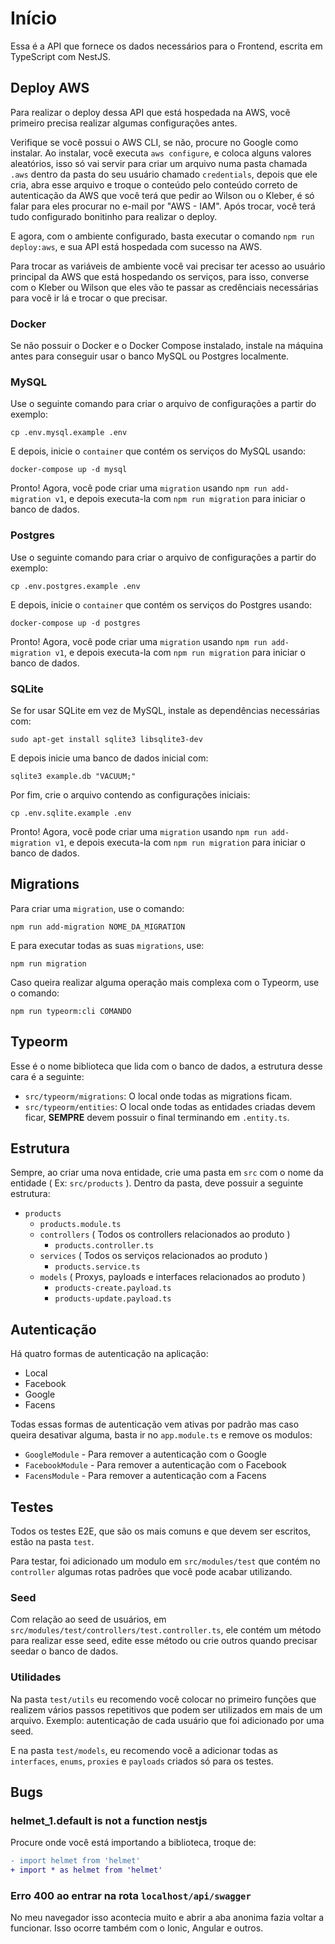 # Início

Essa é a API que fornece os dados necessários para o Frontend, escrita em TypeScript com NestJS.

## Deploy AWS

Para realizar o deploy dessa API que está hospedada na AWS, você primeiro precisa realizar algumas configurações antes.

Verifique se você possui o AWS CLI, se não, procure no Google como instalar. Ao instalar, você executa `aws configure`,
e coloca alguns valores aleatórios, isso só vai servir para criar um arquivo numa pasta chamada `.aws` dentro da pasta do seu
usuário chamado `credentials`, depois que ele cria, abra esse arquivo e troque o conteúdo pelo conteúdo correto de autenticação
da AWS que você terá que pedir ao Wilson ou o Kleber, é só falar para eles procurar no e-mail por "AWS - IAM". Após trocar, você terá tudo configurado bonitinho para realizar o deploy.

E agora, com o ambiente configurado, basta executar o comando `npm run deploy:aws`, e sua API está hospedada com sucesso na AWS.

Para trocar as variáveis de ambiente você vai precisar ter acesso ao usuário principal da AWS que está hospedando os serviços, para isso,
converse com o Kleber ou Wilson que eles vão te passar as credênciais necessárias para você ir lá e trocar o que precisar.

### Docker

Se não possuir o Docker e o Docker Compose instalado, instale na máquina antes para conseguir usar o banco MySQL ou Postgres localmente.

### MySQL

Use o seguinte comando para criar o arquivo de configurações a partir do exemplo:
```shell
cp .env.mysql.example .env
```

E depois, inicie o `container` que contém os serviços do MySQL usando:
```shell
docker-compose up -d mysql
```

Pronto! Agora, você pode criar uma `migration` usando `npm run add-migration v1`, e depois executa-la com `npm run migration` para iniciar o banco de dados. 

### Postgres

Use o seguinte comando para criar o arquivo de configurações a partir do exemplo:
```shell
cp .env.postgres.example .env
```

E depois, inicie o `container` que contém os serviços do Postgres usando:
```shell
docker-compose up -d postgres
```

Pronto! Agora, você pode criar uma `migration` usando `npm run add-migration v1`, e depois executa-la com `npm run migration` para iniciar o banco de dados. 

### SQLite

Se for usar SQLite em vez de MySQL, instale as dependências necessárias com:
```shell
sudo apt-get install sqlite3 libsqlite3-dev
```

E depois inicie uma banco de dados inicial com:
```shell
sqlite3 example.db "VACUUM;"
```

Por fim, crie o arquivo contendo as configurações iniciais:
```shell
cp .env.sqlite.example .env
```

Pronto! Agora, você pode criar uma `migration` usando `npm run add-migration v1`, e depois executa-la com `npm run migration` para iniciar o banco de dados. 

## Migrations

Para criar uma `migration`, use o comando:
```shell
npm run add-migration NOME_DA_MIGRATION
```

E para executar todas as suas `migrations`, use:
```shell
npm run migration
```

Caso queira realizar alguma operação mais complexa com o Typeorm, use o comando:
```shell
npm run typeorm:cli COMANDO
```

## Typeorm

Esse é o nome biblioteca que lida com o banco de dados, a estrutura desse cara é a seguinte:

- `src/typeorm/migrations`: O local onde todas as migrations ficam.
- `src/typeorm/entities`: O local onde todas as entidades criadas devem ficar, **SEMPRE** devem possuir o final terminando em `.entity.ts`.

## Estrutura

Sempre, ao criar uma nova entidade, crie uma pasta em `src` com o nome da entidade ( Ex: `src/products` ).
Dentro da pasta, deve possuir a seguinte estrutura:

- `products`
    - `products.module.ts`
    - `controllers` ( Todos os controllers relacionados ao produto )
        - `products.controller.ts`
    - `services` ( Todos os serviços relacionados ao produto )
        - `products.service.ts`
    - `models` ( Proxys, payloads e interfaces relacionados ao produto )
        - `products-create.payload.ts`
        - `products-update.payload.ts`

## Autenticação

Há quatro formas de autenticação na aplicação:
- Local
- Facebook
- Google
- Facens

Todas essas formas de autenticação vem ativas por padrão mas caso queira desativar alguma, basta ir no `app.module.ts` e remove os modulos:
- `GoogleModule` - Para remover a autenticação com o Google
- `FacebookModule` - Para remover a autenticação com o Facebook
- `FacensModule` - Para remover a autenticação com a Facens

## Testes

Todos os testes E2E, que são os mais comuns e que devem ser escritos, estão na pasta `test`.

Para testar, foi adicionado um modulo em `src/modules/test` que contém no `controller` algumas rotas padrões que você pode acabar utilizando.

### Seed

Com relação ao seed de usuários, em `src/modules/test/controllers/test.controller.ts`, ele contém um método para realizar esse seed, edite esse método ou crie outros quando precisar seedar o banco de dados.

### Utilidades

Na pasta `test/utils` eu recomendo você colocar no primeiro funções que realizem vários passos repetitivos que podem ser utilizados em mais de um arquivo. Exemplo: autenticação de cada usuário que foi adicionado por uma seed.

E na pasta `test/models`, eu recomendo você a adicionar todas as `interfaces`, `enums`, `proxies` e `payloads` criados só para os testes.

## Bugs

### helmet_1.default is not a function nestjs

Procure onde você está importando a biblioteca, troque de:

```diff
- import helmet from 'helmet'
+ import * as helmet from 'helmet'
```

### Erro 400 ao entrar na rota `localhost/api/swagger`

No meu navegador isso acontecia muito e abrir a aba anonima fazia voltar a funcionar. 
Isso ocorre também com o Ionic, Angular e outros.

